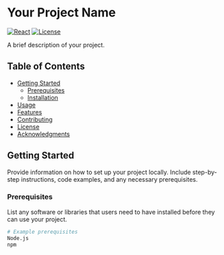 # Your Project Name

[![React](https://img.shields.io/badge/React-VERSION_HERE-brightgreen.svg)](https://reactjs.org/)
[![License](https://img.shields.io/badge/license-MIT-blue.svg)](LICENSE)

A brief description of your project.

## Table of Contents

- [Getting Started](#getting-started)
  - [Prerequisites](#prerequisites)
  - [Installation](#installation)
- [Usage](#usage)
- [Features](#features)
- [Contributing](#contributing)
- [License](#license)
- [Acknowledgments](#acknowledgments)

## Getting Started

Provide information on how to set up your project locally. Include step-by-step instructions, code examples, and any necessary prerequisites.

### Prerequisites

List any software or libraries that users need to have installed before they can use your project.

```bash
# Example prerequisites
Node.js
npm
